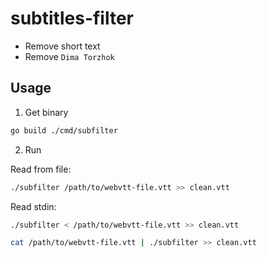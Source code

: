 # subtitles-filter

- Remove short text
- Remove `Dima Torzhok`

## Usage

1. Get binary

```sh
go build ./cmd/subfilter

```

2. Run 

Read from file:

```sh
./subfilter /path/to/webvtt-file.vtt >> clean.vtt
```

Read stdin:

```sh
./subfilter < /path/to/webvtt-file.vtt >> clean.vtt
```
```sh
cat /path/to/webvtt-file.vtt | ./subfilter >> clean.vtt
```

